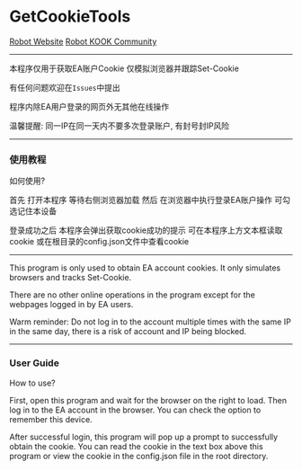 # GetCookieTools

[Robot Website](https://bfvrobot.net)
[Robot KOOK Community](https://kook.top/6G6dda)

---

本程序仅用于获取EA账户Cookie 仅模拟浏览器并跟踪Set-Cookie

有任何问题欢迎在`Issues`中提出

程序内除EA用户登录的网页外无其他在线操作

温馨提醒: 同一IP在同一天内不要多次登录账户, 有封号封IP风险

---

### 使用教程

如何使用?

首先 打开本程序 等待右侧浏览器加载 然后 在浏览器中执行登录EA账户操作 可勾选记住本设备

登录成功之后 本程序会弹出获取cookie成功的提示 可在本程序上方文本框读取cookie 或在根目录的config.json文件中查看cookie

---

This program is only used to obtain EA account cookies. It only simulates browsers and tracks Set-Cookie.

There are no other online operations in the program except for the webpages logged in by EA users.

Warm reminder: Do not log in to the account multiple times with the same IP in the same day, there is a risk of account and IP being blocked.

---

### User Guide

How to use?

First, open this program and wait for the browser on the right to load. Then log in to the EA account in the browser. You can check the option to remember this device.

After successful login, this program will pop up a prompt to successfully obtain the cookie. You can read the cookie in the text box above this program or view the cookie in the config.json file in the root directory.
